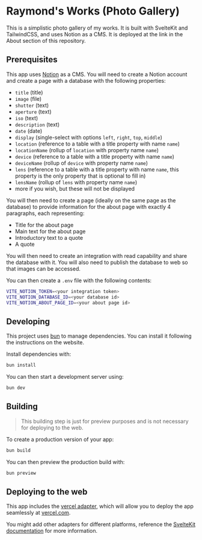 # Raymond's Works (Photo Gallery)

This is a simplistic photo gallery of my works. It is built with SvelteKit and TailwindCSS, and uses Notion as a CMS. It is deployed at the link in the About section of this repository.

## Prerequisites

This app uses [Notion](https://notion.so) as a CMS. You will need to create a Notion account and create a page with a database with the following properties:

- `title` (title)
- `image` (file)
- `shutter` (text)
- `aperture` (text)
- `iso` (text)
- `description` (text)
- `date` (date)
- `display` (single-select with options `left`, `right`, `top`, `middle`)
- `location` (reference to a table with a title property with name `name`)
- `locationName` (rollup of `location` with property name `name`)
- `device` (reference to a table with a title property with name `name`)
- `deviceName` (rollup of `device` with property name `name`)
- `lens` (reference to a table with a title property with name `name`, this property is the only property that is optional to fill in)
- `lensName` (rollup of `lens` with property name `name`)
- more if you wish, but these will not be displayed

You will then need to create a page (ideally on the same page as the database) to provide information for the about page with exactly 4 paragraphs, each representing:

- Title for the about page
- Main text for the about page
- Introductory text to a quote
- A quote

You will then need to create an integration with read capability and share the database with it. You will also need to publish the database to web so that images can be accessed.

You can then create a `.env` file with the following contents:

```bash
VITE_NOTION_TOKEN=<your integration token>
VITE_NOTION_DATABASE_ID=<your database id>
VITE_NOTION_ABOUT_PAGE_ID=<your about page id>
```

## Developing

This project uses [bun](https://bun.sh/) to manage dependencies. You can install it following the instructions on the website.

Install dependencies with:

```bash
bun install
```

You can then start a development server using:

```bash
bun dev
```

## Building

> This building step is just for preview purposes and is not necessary for deploying to the web.

To create a production version of your app:

```bash
bun build
```

You can then preview the production build with:

```bash
bun preview
```

## Deploying to the web

This app includes the [vercel adapter](https://kit.svelte.dev/docs/adapter-vercel), which will allow you to deploy the app seamlessly at [vercel.com](https://vercel.com/).

You might add other adapters for different platforms, reference the [SvelteKit documentation](https://kit.svelte.dev/docs/adapters) for more information.
